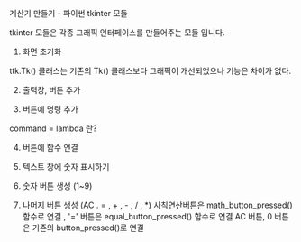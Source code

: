 계산기 만들기 - 파이썬 tkinter 모듈

tkinter 모듈은 각종 그래픽 인터페이스를 만들어주는 모듈 입니다. 

1. 화면 초기화

ttk.Tk() 클래스는 기존의 Tk() 클래스보다 그래픽이 개선되었으나 기능은 차이가 없다. 


2. 출력창, 버튼 추가 


3. 버튼에 명령 추가 

command = lambda 란?


4. 버튼에 함수 연결


5. 텍스트 창에 숫자 표시하기 

6. 숫자 버튼 생성 (1~9)

7. 나머지 버튼 생성 (AC . = , + , - , / , *)
사칙연산버튼은 math_button_pressed() 함수로 연결 , '=' 버튼은 equal_button_pressed() 함수로 연결
AC 버튼, 0 버튼은 기존의 button_pressed()로 연결